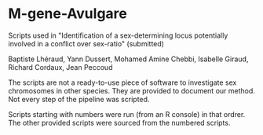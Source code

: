 # M-gene-Avulgare

Scripts used in "Identification of a sex-determining locus potentially involved in a conflict over sex-ratio" (submitted)

Baptiste Lhéraud, Yann Dussert, Mohamed Amine Chebbi, Isabelle Giraud, Richard Cordaux, Jean Peccoud

The scripts are not a ready-to-use piece of software to investigate sex chromosomes in other species. They are provided to document our method. Not every step of the pipeline was scripted.

Scripts starting with numbers were run (from an R console) in that ordrer. The other provided scripts were sourced from the numbered scripts.
